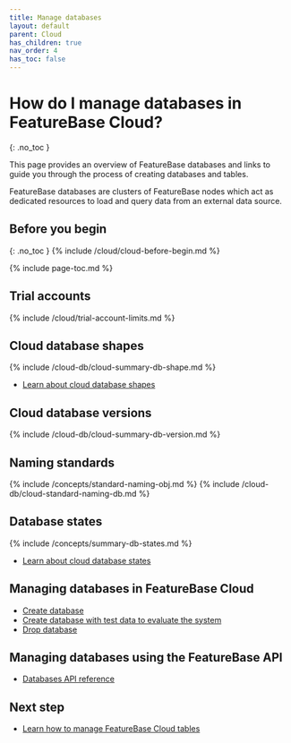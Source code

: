 ```yaml
---
title: Manage databases
layout: default
parent: Cloud
has_children: true
nav_order: 4
has_toc: false
---
```


# How do I manage databases in FeatureBase Cloud?
{: .no_toc }

This page provides an overview of FeatureBase databases and links to guide you through the process of creating databases and tables.

FeatureBase databases are clusters of FeatureBase nodes which act as dedicated resources to load and query data from an external data source.

## Before you begin
{: .no_toc }
{% include /cloud/cloud-before-begin.md %}

{% include page-toc.md %}

## Trial accounts

{% include /cloud/trial-account-limits.md %}

## Cloud database shapes

{% include /cloud-db/cloud-summary-db-shape.md %}

* [Learn about cloud database shapes](/docs/cloud/cloud-databases/cloud-db-shape)

## Cloud database versions

{% include /cloud-db/cloud-summary-db-version.md %}

## Naming standards

{% include /concepts/standard-naming-obj.md %}
{% include /cloud-db/cloud-standard-naming-db.md %}

## Database states

{% include /concepts/summary-db-states.md %}

* [Learn about cloud database states](/docs/cloud/cloud-databases/cloud-db-states)

## Managing databases in FeatureBase Cloud

* [Create database](/docs/cloud/cloud-databases/cloud-db-create)
* [Create database with test data to evaluate the system](/docs/cloud/cloud-databases/cloud-db-create-sample)
* [Drop database](/docs/cloud/cloud-databases/cloud-db-delete)

## Managing databases using the FeatureBase API

* [Databases API reference](https://api-docs-featurebase-cloud.redoc.ly/latest#tag/Databases)

## Next step

* [Learn how to manage FeatureBase Cloud tables](/docs/cloud/cloud-tables/cloud-table-manage)
